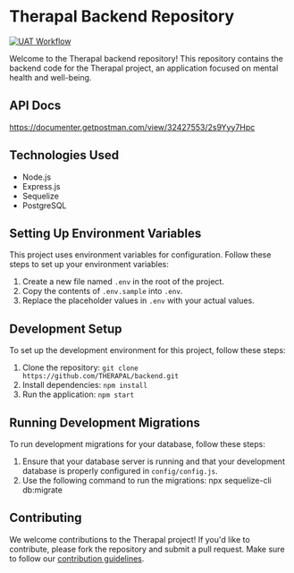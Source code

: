 # Therapal Backend Repository

[![UAT Workflow](https://github.com/THERAPAL/backend/actions/workflows/main.yaml/badge.svg?branch=dev&event=push)](https://github.com/THERAPAL/backend/actions/workflows/main.yaml)

Welcome to the Therapal backend repository! This repository contains the backend code for the Therapal project, an application focused on mental health and well-being.

## API Docs

https://documenter.getpostman.com/view/32427553/2s9Yyy7Hpc

## Technologies Used

- Node.js
- Express.js
- Sequelize
- PostgreSQL

## Setting Up Environment Variables

This project uses environment variables for configuration. Follow these steps to set up your environment variables:

1. Create a new file named `.env` in the root of the project.
2. Copy the contents of `.env.sample` into `.env`.
3. Replace the placeholder values in `.env` with your actual values.

## Development Setup

To set up the development environment for this project, follow these steps:

1. Clone the repository: `git clone https://github.com/THERAPAL/backend.git`
2. Install dependencies: `npm install`
3. Run the application: `npm start`

## Running Development Migrations

To run development migrations for your database, follow these steps:

1. Ensure that your database server is running and that your development database is properly configured in `config/config.js`.
2. Use the following command to run the migrations:
   npx sequelize-cli db:migrate

## Contributing

We welcome contributions to the Therapal project! If you'd like to contribute, please fork the repository and submit a pull request. Make sure to follow our [contribution guidelines](CONTRIBUTING.md).

